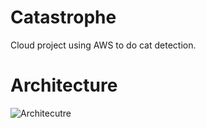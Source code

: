 # Catastrophe
Cloud project using AWS to do cat detection.

# Architecture
![Architecutre](https://github.com/rachuang22/Catastrophe/raw/master/src/img/Architecture.png)
